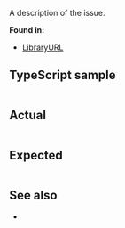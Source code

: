 A description of the issue.

**Found in:**
- [LibraryURL](https://github.com/DefinitelyTyped/DefinitelyTyped)

## TypeScript sample

```ts
```

## Actual

```cs
```

## Expected

```cs
```

## See also
-
